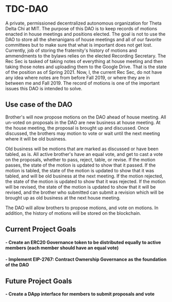 # TDC-DAO
A private, permissioned decentralized autonomous organization for Theta Delta Chi at MIT.
The purpose of this DAO is to keep records of motions enacted in house meetings and positions elected.
The goal is not to use the DAO to store all the shenanigans of house meetings and all of our favorite committees but to make sure that what is important does not get lost. 
Currently, job of storing the fraternity's history of motions and ammendments to the bylaws relies on the elected Recording Secretary. The Rec Sec is tasked of taking notes of everything at house meeting and then taking those notes and uploading them to the Google Drive. That is the state of the position as of Spring 2021.
Now, I, the current Rec Sec, do not have any idea where notes are from before Fall 2019, or where they are in between me and Fall 2019. The record of motions is one of the important issues this DAO is intended to solve. 

## Use case of the DAO
Brother's will now propose motions on the DAO ahead of house meeting.
All un-voted on proposals in the DAO are new business at house meeting.
At the house meeting, the proposal is brought up and discussed.
Once discussed, the brothers may motion to vote or wait until the next meeting where it will be old business.

Old business will be motions that are marked as discussed or have been tabled, as is.
All active brother's have an equal vote, and get to cast a vote on the proposals, whether to pass, reject, table, or revise.
If the motion passes, the state of the motion is updated to show that it passed.
If the motion is tabled, the state of the motion is updated to show that it was tabled, and will be old business at the next meeting.
If the motion rejected, the state of the motion is updated to show that it was rejected.
If the motion will be revised, the state of the motion is updated to show that it will be revised, and the brother who submitted can submit a revision which will be brought up as old business at the next house meeting.

The DAO will allow brothers to propose motions, and vote on motions. In addition, the history of motions will be stored on the blockchain.

## Current Project Goals

#### - Create an ERC20 Governance token to be distributed equally to active members (each member should have an equal vote)

#### - Implement EIP-2767: Contract Ownership Governance as the foundation of the DAO

## Future Project Goals

#### - Create a DApp interface for members to submit proposals and vote
